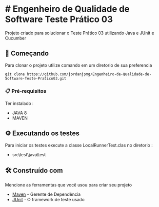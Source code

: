 # # Engenheiro de Qualidade de Software Teste Prático 03

Projeto criado para solucionar o Teste Prático 03 utilizando Java e JUnit e Cucumber

## 🚀 Começando

Para clonar o projeto utilize comando em um diretorio de sua preferencia

```
git clone https://github.com/jordanjpmg/Engenheiro-de-Qualidade-de-Software-Teste-Pratico03.git
```

### 📋 Pré-requisitos

Ter instalado :

* JAVA 8
* MAVEN

## ⚙️ Executando os testes

Para iniciar os testes execute a classe LocalRunnerTest.clas no diretorio :
* src\test\java\test


## 🛠️ Construído com

Mencione as ferramentas que você usou para criar seu projeto

* [Maven](https://maven.apache.org/) - Gerente de Dependência
* [JUnit](https://junit.org/junit5/) - O framework de teste usado